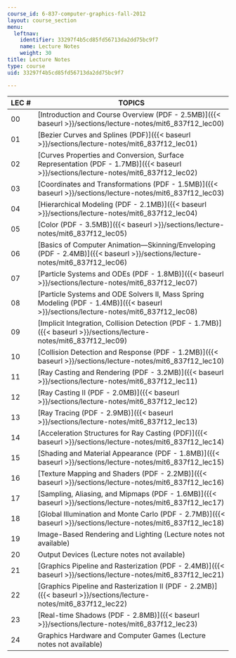 ```yaml
---
course_id: 6-837-computer-graphics-fall-2012
layout: course_section
menu:
  leftnav:
    identifier: 33297f4b5cd85fd56713da2dd75bc9f7
    name: Lecture Notes
    weight: 30
title: Lecture Notes
type: course
uid: 33297f4b5cd85fd56713da2dd75bc9f7

---
```


| LEC # | TOPICS |
| --- | --- |
| 00 | [Introduction and Course Overview (PDF - 2.5MB)]({{< baseurl >}}/sections/lecture-notes/mit6_837f12_lec00) |
| 01 | [Bezier Curves and Splines (PDF)]({{< baseurl >}}/sections/lecture-notes/mit6_837f12_lec01) |
| 02 | [Curves Properties and Conversion, Surface Representation (PDF - 1.7MB)]({{< baseurl >}}/sections/lecture-notes/mit6_837f12_lec02) |
| 03 | [Coordinates and Transformations (PDF - 1.5MB)]({{< baseurl >}}/sections/lecture-notes/mit6_837f12_lec03) |
| 04 | [Hierarchical Modeling (PDF - 2.1MB)]({{< baseurl >}}/sections/lecture-notes/mit6_837f12_lec04) |
| 05 | [Color (PDF - 3.5MB)]({{< baseurl >}}/sections/lecture-notes/mit6_837f12_lec05) |
| 06 | [Basics of Computer Animation—Skinning/Enveloping (PDF - 2.4MB)]({{< baseurl >}}/sections/lecture-notes/mit6_837f12_lec06) |
| 07 | [Particle Systems and ODEs (PDF - 1.8MB)]({{< baseurl >}}/sections/lecture-notes/mit6_837f12_lec07) |
| 08 | [Particle Systems and ODE Solvers II, Mass Spring Modeling (PDF - 1.4MB)]({{< baseurl >}}/sections/lecture-notes/mit6_837f12_lec08) |
| 09 | [Implicit Integration, Collision Detection (PDF - 1.7MB)]({{< baseurl >}}/sections/lecture-notes/mit6_837f12_lec09) |
| 10 | [Collision Detection and Response (PDF - 1.2MB)]({{< baseurl >}}/sections/lecture-notes/mit6_837f12_lec10) |
| 11 | [Ray Casting and Rendering (PDF - 3.2MB)]({{< baseurl >}}/sections/lecture-notes/mit6_837f12_lec11) |
| 12 | [Ray Casting II (PDF - 2.0MB)]({{< baseurl >}}/sections/lecture-notes/mit6_837f12_lec12) |
| 13 | [Ray Tracing (PDF - 2.9MB)]({{< baseurl >}}/sections/lecture-notes/mit6_837f12_lec13) |
| 14 | [Acceleration Structures for Ray Casting (PDF)]({{< baseurl >}}/sections/lecture-notes/mit6_837f12_lec14) |
| 15 | [Shading and Material Appearance (PDF - 1.8MB)]({{< baseurl >}}/sections/lecture-notes/mit6_837f12_lec15) |
| 16 | [Texture Mapping and Shaders (PDF - 2.2MB)]({{< baseurl >}}/sections/lecture-notes/mit6_837f12_lec16) |
| 17 | [Sampling, Aliasing, and Mipmaps (PDF - 1.6MB)]({{< baseurl >}}/sections/lecture-notes/mit6_837f12_lec17) |
| 18 | [Global Illumination and Monte Carlo (PDF - 2.7MB)]({{< baseurl >}}/sections/lecture-notes/mit6_837f12_lec18) |
| 19 | Image-Based Rendering and Lighting (Lecture notes not available) |
| 20 | Output Devices (Lecture notes not available) |
| 21 | [Graphics Pipeline and Rasterization (PDF - 2.4MB)]({{< baseurl >}}/sections/lecture-notes/mit6_837f12_lec21) |
| 22 | [Graphics Pipeline and Rasterization II (PDF - 2.2MB)]({{< baseurl >}}/sections/lecture-notes/mit6_837f12_lec22) |
| 23 | [Real-time Shadows (PDF - 2.8MB)]({{< baseurl >}}/sections/lecture-notes/mit6_837f12_lec23) |
| 24 | Graphics Hardware and Computer Games (Lecture notes not available)